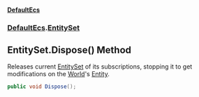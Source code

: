 #### [DefaultEcs](./index.md 'index')
### [DefaultEcs](./DefaultEcs.md 'DefaultEcs').[EntitySet](./DefaultEcs-EntitySet.md 'DefaultEcs.EntitySet')
## EntitySet.Dispose() Method
Releases current [EntitySet](./DefaultEcs-EntitySet.md 'DefaultEcs.EntitySet') of its subscriptions, stopping it to get modifications on the [World](./DefaultEcs-EntitySet-World.md 'DefaultEcs.EntitySet.World')'s [Entity](./DefaultEcs-Entity.md 'DefaultEcs.Entity').  
```C#
public void Dispose();
```
